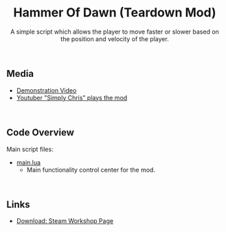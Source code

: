 <h1 align="center"> Hammer Of Dawn (Teardown Mod) </h1>
<p align="center">A simple script which allows the player to move faster or slower based on the position and velocity of the player. </p>
<br>


## Media
* [Demonstration Video](https://www.youtube.com/watch?v=KNr01lnrQDg)
* [Youtuber "Simply Chris" plays the mod](https://www.youtube.com/watch?v=DoV9J_KeMwY&t=303s)

<br>

## Code Overview
Main script files:

* [main.lua](https://github.com/cheejins/Teardown-Mod---Hammer-of-Dawn--Gears-of-War-/blob/main/main.lua)
  * Main functionality control center for the mod.
  
<br>

## Links
* [Download: Steam Workshop Page](https://steamcommunity.com/sharedfiles/filedetails/?id=2515136805)

